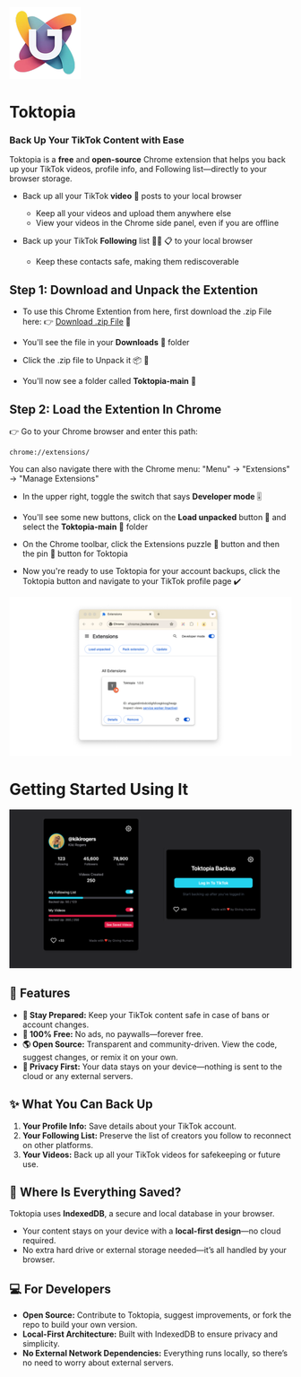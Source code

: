 ![Toktopia Logo](how-to-dev/icon-128x128.png)
# Toktopia
### Back Up Your TikTok Content with Ease  
Toktopia is a **free** and **open-source** Chrome extension that helps you back up your TikTok videos, profile info, and Following list—directly to your browser storage.

* Back up all your TikTok **video** 🎥 posts to your local browser
    * Keep all your videos and upload them anywhere else
    * View your videos in the Chrome side panel, even if you are offline
 
* Back up your TikTok **Following** list 👩‍🦰 📋 to your local browser
    * Keep these contacts safe, making them rediscoverable

## Step 1: Download and Unpack the Extention

* To use this Chrome Extention from here, first download the .zip File here:
👉 [Download .zip File](https://github.com/mullojo/Toktopia/archive/refs/heads/main.zip) 💾 

* You'll see the file in your **Downloads** 📂 folder

* Click the .zip file to Unpack it 📦 📂

* You'll now see a folder called **Toktopia-main** 📂

## Step 2: Load the Extention In Chrome

👉 Go to your Chrome browser and enter this path: 

    chrome://extensions/
    
You can also navigate there with the Chrome menu: "Menu" -> "Extensions" -> "Manage Extensions"

* In the upper right, toggle the switch that says **Developer mode** 🎚️

* You'll see some new buttons, click on the **Load unpacked** button 🔘 and select the **Toktopia-main** 📂 folder

* On the Chrome toolbar, click the Extensions puzzle 🧩 button and then the pin 📌 button for Toktopia

* Now you're ready to use Toktopia for your account backups, click the Toktopia button and navigate to your TikTok profile page ✔️

![Chrome Extension Manager](how-to-dev/chrome-ext-manager.png)


# Getting Started Using It

![Toktopia Screens](how-to-dev/toktopia-screens.png)

## 🌟 Features  
- **💾 Stay Prepared:** Keep your TikTok content safe in case of bans or account changes.  
- **🎁 100% Free:** No ads, no paywalls—forever free.  
- **🌎 Open Source:** Transparent and community-driven. View the code, suggest changes, or remix it on your own.  
- **🔐 Privacy First:** Your data stays on your device—nothing is sent to the cloud or any external servers.  

## ✨ What You Can Back Up  
1. **Your Profile Info:** Save details about your TikTok account.  
2. **Your Following List:** Preserve the list of creators you follow to reconnect on other platforms.  
3. **Your Videos:** Back up all your TikTok videos for safekeeping or future use.  

## 📍 Where Is Everything Saved?  
Toktopia uses **IndexedDB**, a secure and local database in your browser.  
- Your content stays on your device with a **local-first design**—no cloud required.  
- No extra hard drive or external storage needed—it’s all handled by your browser.  

## 💻 For Developers  
- **Open Source:** Contribute to Toktopia, suggest improvements, or fork the repo to build your own version.  
- **Local-First Architecture:** Built with IndexedDB to ensure privacy and simplicity.  
- **No External Network Dependencies:** Everything runs locally, so there’s no need to worry about external servers. 


